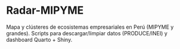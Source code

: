 # Radar-MIPYME
Mapa y clústeres de ecosistemas empresariales en Perú (MIPYME y grandes). Scripts para descargar/limpiar datos (PRODUCE/INEI) y dashboard Quarto + Shiny.
